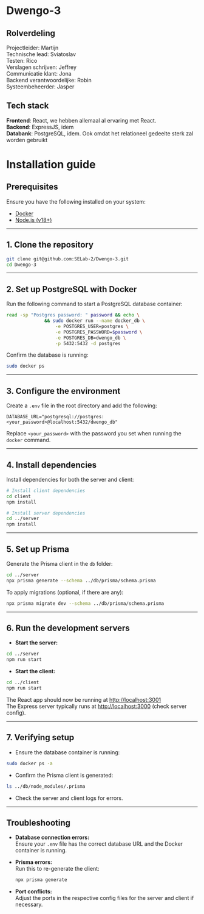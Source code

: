 # Dwengo-3

## Rolverdeling
Projectleider: Martijn </br>
Technische lead: Sviatoslav </br>
Testen: Rico </br>
Verslagen schrijven: Jeffrey </br>
Communicatie klant: Jona </br>
Backend verantwoordelijke: Robin </br>
Systeembeheerder: Jasper </br>

## Tech stack
**Frontend**: React, we hebben allemaal al ervaring met React. </br>
**Backend**: ExpressJS, idem</br>
**Databank**: PostgreSQL, idem. Ook omdat het relationeel gedeelte sterk zal worden gebruikt</br>

# Installation guide

## Prerequisites
Ensure you have the following installed on your system:
- [Docker](https://docs.docker.com/get-docker/)
- [Node.js (v18+)](https://nodejs.org/en/download)
---

## 1. Clone the repository
```bash
git clone git@github.com:SELab-2/Dwengo-3.git
cd Dwengo-3
```

---

## 2. Set up PostgreSQL with Docker
Run the following command to start a PostgreSQL database container:
```bash
read -sp "Postgres password: " password && echo \
              && sudo docker run --name docker_db \
                  -e POSTGRES_USER=postgres \
                  -e POSTGRES_PASSWORD=$password \
                  -e POSTGRES_DB=dwengo_db \
                  -p 5432:5432 -d postgres
```

Confirm the database is running:
```bash
sudo docker ps
```

---

## 3. Configure the environment
Create a `.env` file in the root directory and add the following:
```
DATABASE_URL="postgresql://postgres:<your_password>@localhost:5432/dwengo_db"
```
Replace `<your_password>` with the password you set when running the `docker` command.

---

## 4. Install dependencies
Install dependencies for both the server and client:
```bash
# Install client dependencies
cd client
npm install

# Install server dependencies
cd ../server
npm install
```

---

## 5. Set up Prisma
Generate the Prisma client in the `db` folder:
```bash
cd ../server
npx prisma generate --schema ../db/prisma/schema.prisma
```

To apply migrations (optional, if there are any):
```bash
npx prisma migrate dev --schema ../db/prisma/schema.prisma
```

---

## 6. Run the development servers

- **Start the server:**
```bash
cd ../server
npm run start
```

- **Start the client:**
```bash
cd ../client
npm run start
```

The React app should now be running at [http://localhost:3001](http://localhost:3001)  
The Express server typically runs at [http://localhost:3000](http://localhost:3000) (check server config).

---

## 7. Verifying setup
- Ensure the database container is running:
```bash
sudo docker ps -a
```
- Confirm the Prisma client is generated:
```bash
ls ../db/node_modules/.prisma
```
- Check the server and client logs for errors.

---

## Troubleshooting
- **Database connection errors:**  
  Ensure your `.env` file has the correct database URL and the Docker container is running.

- **Prisma errors:**  
  Run this to re-generate the client:
  ```bash
  npx prisma generate
  ```
  
- **Port conflicts:**  
  Adjust the ports in the respective config files for the server and client if necessary.
